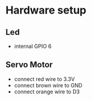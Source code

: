 # Hardware setup

## Led 
- internal GPIO 6

## Servo Motor

- connect red wire to 3.3V
- connect brown wire to GND
- connect orange wire to D3
